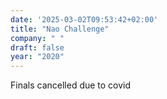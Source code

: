 ```yaml
---
date: '2025-03-02T09:53:42+02:00'
title: "Nao Challenge"
company: " "
draft: false
year: "2020"
---
```

Finals cancelled due to covid